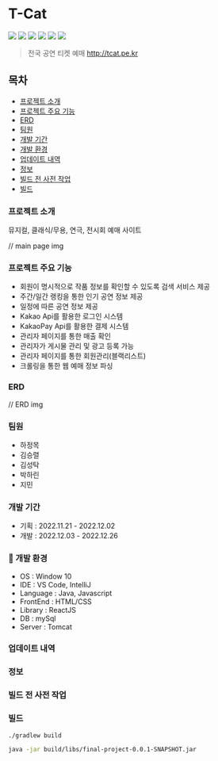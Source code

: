 # T-Cat
<img src="https://img.shields.io/badge/Spring Boot-6DB33F?style=flat-square&logo=Spring Boot&logoColor=white"/> <img src="https://img.shields.io/badge/Javascript-F7DF1E?style=flat-square&logo=Javascript&logoColor=white"/> <img src="https://img.shields.io/badge/React-61DAFB?style=flat-square&logo=React&logoColor=white"/> <img src="https://img.shields.io/badge/React Native-09D3AC?style=flat-square&logo=Create React App&logoColor=white"/> <img src="https://img.shields.io/badge/Sass-CC6699?style=flat-square&logo=Sass&logoColor=white"/> <img src="https://img.shields.io/badge/Firebase-FFCA28?style=flat-square&logo=firebase&logoColor=white"/> 

> 전국 공연 티켓 예매 
> http://tcat.pe.kr  



## 목차

- [프로젝트 소개](#-stars---------)
- [프로젝트 주요 기능](#-stars------------)
- [ERD](#-stars--erd)
- [팀원](#-stars----)
- [개발 기간](#-stars-------)
- [개발 환경](#-stars-------)
- [업데이트 내역](#-stars---------)
- [정보](#-stars----)
- [빌드 전 사전 작업](#-stars------------)
- [빌드](#-stars----)

### 프로젝트 소개
뮤지컬, 클래식/무용, 연극, 전시회 예매 사이트

// main page img


###  프로젝트 주요 기능
- 회원이 명시적으로 작품 정보를 확인할 수 있도록 검색 서비스 제공
- 주간/일간 랭킹을 통한 인기 공연 정보 제공
- 일정에 따른 공연 정보 제공
- Kakao Api를 활용한 로그인 시스템
- KakaoPay Api를 활용한 결제 시스템
- 관리자 페이지를 통한 매출 확인
- 관리자가 게시물 관리 및 광고 등록 가능
- 관리자 페이지를 통한 회원관리(블랙리스트)
- 크롤링을 통한 웹 예매 정보 파싱

### ERD
// ERD img


### 팀원
- 하정목
- 김승렬
- 김성탁
- 박하린
- 지민

### 개발 기간
- 기획 : 2022.11.21 - 2022.12.02
- 개발 : 2022.12.03 - 2022.12.26

### :stars: 개발 환경
- OS : Window 10
- IDE : VS Code, IntelliJ
- Language : Java, Javascript
- FrontEnd : HTML/CSS
- Library : ReactJS
- DB : mySql
- Server : Tomcat

### 업데이트 내역
  
### 정보

### 빌드 전 사전 작업


### 빌드

```sh
./gradlew build
```
```sh
java -jar build/libs/final-project-0.0.1-SNAPSHOT.jar
```






